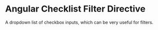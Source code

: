 # Angular Checklist Filter Directive

A dropdown list of checkbox inputs, which can be very useful for filters.
